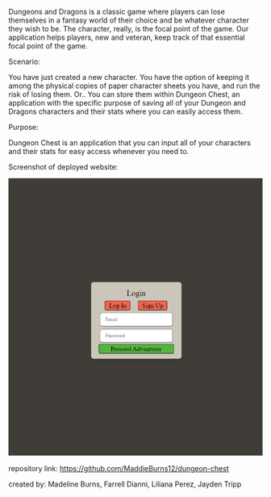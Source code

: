Dungeons and Dragons is a classic game where players can lose themselves in a fantasy world of their choice and be whatever character they wish to be. The character, really, is the focal point of the game. Our application helps players, new and veteran, keep track of that essential focal point of the game.


Scenario:

You have just created a new character. You have the option of keeping it among the physical copies of paper character sheets you have, and run the risk of losing them. Or.. You can store them within Dungeon Chest, an application with the specific purpose of saving all of your Dungeon and Dragons characters and their stats where you can easily access them. 

Purpose:

Dungeon Chest is an application that you can input all of your characters and their stats for easy access whenever you need to.

Screenshot of deployed website: 

![screenshot of dungeon chest](./client/src/assets/Screenshot.png)

repository link: https://github.com/MaddieBurns12/dungeon-chest

created by: Madeline Burns, Farrell Dianni, Liliana Perez, Jayden Tripp